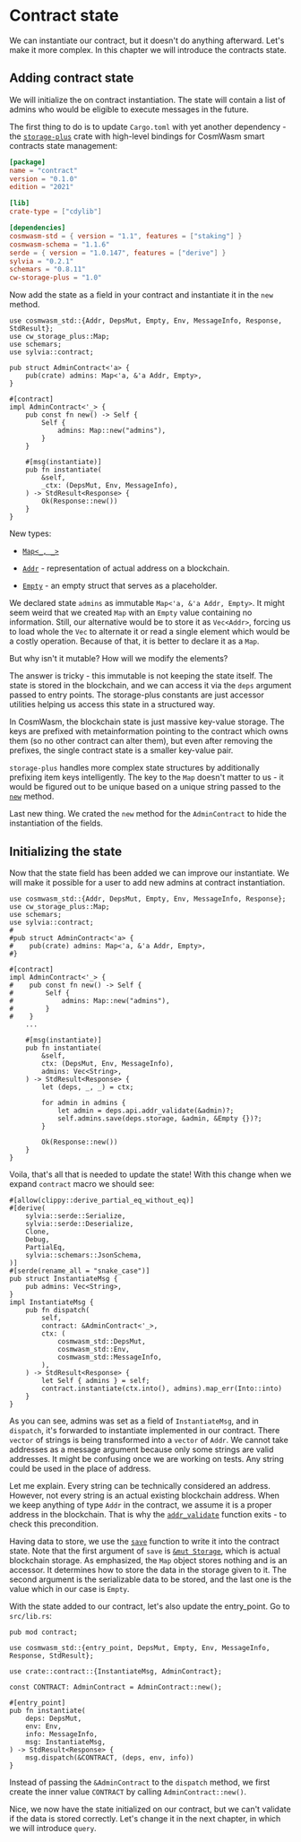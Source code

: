 # Contract state

We can instantiate our contract, but it doesn't do anything afterward.
Let's make it more complex. In this chapter we will introduce the contracts state.

## Adding contract state

We will initialize the on contract instantiation. The state
will contain a list of admins who would be eligible to execute messages in the future.

The first thing to do is to update `Cargo.toml` with yet another dependency - the
[`storage-plus`](https://crates.io/crates/cw-storage-plus) crate with high-level bindings for
CosmWasm smart contracts state management:

```toml
[package]
name = "contract"
version = "0.1.0"
edition = "2021"

[lib]
crate-type = ["cdylib"]

[dependencies]
cosmwasm-std = { version = "1.1", features = ["staking"] }
cosmwasm-schema = "1.1.6"
serde = { version = "1.0.147", features = ["derive"] }
sylvia = "0.2.1"
schemars = "0.8.11"
cw-storage-plus = "1.0"
```

Now add the state as a field in your contract and instantiate it in the `new` method.

```rust,noplayground
use cosmwasm_std::{Addr, DepsMut, Empty, Env, MessageInfo, Response, StdResult};
use cw_storage_plus::Map;
use schemars;
use sylvia::contract;

pub struct AdminContract<'a> {
    pub(crate) admins: Map<'a, &'a Addr, Empty>,
}

#[contract]
impl AdminContract<'_> {
    pub const fn new() -> Self {
        Self {
            admins: Map::new("admins"),
        }
    }

    #[msg(instantiate)]
    pub fn instantiate(
        &self,
        _ctx: (DepsMut, Env, MessageInfo),
    ) -> StdResult<Response> {
        Ok(Response::new())
    }
}
```

New types:

- [`Map<_, _>`](https://docs.rs/cw-storage-plus/0.16.0/cw_storage_plus/struct.Map.html)

- [`Addr`](https://docs.rs/cosmwasm-std/0.16.0/cosmwasm_std/struct.Addr.html) - representation of
  actual address on a blockchain.

- [`Empty`](https://docs.rs/cosmwasm-std/0.16.0/cosmwasm_std/struct.Empty.html) - an empty struct
  that serves as a placeholder.

We declared state `admins` as immutable `Map<'a, &'a Addr, Empty>`.
It might seem weird that we created `Map` with an `Empty` value containing no information. Still,
our alternative would be to store it as `Vec<Addr>`, forcing us to load whole the `Vec` to
alternate it or read a single element which would be a costly operation.
Because of that, it is better to declare it as a `Map`.

But why isn't it mutable? How will we modify the elements?

The answer is tricky - this immutable is not keeping the state itself. The state is stored in the
blockchain, and we can access it via the `deps` argument passed to entry points. The storage-plus
constants are just accessor utilities helping us access this state in a structured way.

In CosmWasm, the blockchain state is just massive key-value storage. The keys are prefixed with
metainformation pointing to the contract which owns them (so no other contract can alter them),
but even after removing the prefixes, the single contract state is a smaller key-value pair.

`storage-plus` handles more complex state structures by additionally prefixing item keys
intelligently. The key to the `Map` doesn't matter to us - it would be figured out to be unique
based on a unique string passed to the
[`new`](https://docs.rs/cw-storage-plus/0.13.4/cw_storage_plus/struct.Item.html#method.new) method.

Last new thing. We crated the `new` method for the `AdminContract` to hide the instantiation of
the fields.

## Initializing the state

Now that the state field has been added we can improve our instantiate. We will make it possible for
a user to add new admins at contract instantiation.

```rust,noplayground
use cosmwasm_std::{Addr, DepsMut, Empty, Env, MessageInfo, Response};
use cw_storage_plus::Map;
use schemars;
use sylvia::contract;
#
#pub struct AdminContract<'a> {
#    pub(crate) admins: Map<'a, &'a Addr, Empty>,
#}

#[contract]
impl AdminContract<'_> {
#    pub const fn new() -> Self {
#        Self {
#            admins: Map::new("admins"),
#        }
#    }
    ...

    #[msg(instantiate)]
    pub fn instantiate(
        &self,
        ctx: (DepsMut, Env, MessageInfo),
        admins: Vec<String>,
    ) -> StdResult<Response> {
        let (deps, _, _) = ctx;

        for admin in admins {
            let admin = deps.api.addr_validate(&admin)?;
            self.admins.save(deps.storage, &admin, &Empty {})?;
        }

        Ok(Response::new())
    }
}
```

Voila, that's all that is needed to update the state! With this change when we expand `contract`
macro we should see:

```rust,noplayground
#[allow(clippy::derive_partial_eq_without_eq)]
#[derive(
    sylvia::serde::Serialize,
    sylvia::serde::Deserialize,
    Clone,
    Debug,
    PartialEq,
    sylvia::schemars::JsonSchema,
)]
#[serde(rename_all = "snake_case")]
pub struct InstantiateMsg {
    pub admins: Vec<String>,
}
impl InstantiateMsg {
    pub fn dispatch(
        self,
        contract: &AdminContract<'_>,
        ctx: (
            cosmwasm_std::DepsMut,
            cosmwasm_std::Env,
            cosmwasm_std::MessageInfo,
        ),
    ) -> StdResult<Response> {
        let Self { admins } = self;
        contract.instantiate(ctx.into(), admins).map_err(Into::into)
    }
}
```

As you can see, admins was set as a field of `InstantiateMsg`, and in `dispatch`, it's forwarded to
instantiate implemented in our contract. There `vector` of strings is being transformed into a
`vector` of `Addr`. We cannot take addresses as a message argument because only some strings are
valid addresses. It might be confusing once we are working on tests. Any string could be used
in the place of address.

Let me explain. Every string can be technically considered an address. However, not every string is
an actual existing blockchain address. When we keep anything of type `Addr` in the contract, we
assume it is a proper address in the blockchain. That is why the
[`addr_validate`](https://docs.rs/cosmwasm-std/1.1.0/cosmwasm_std/trait.Api.html#tymethod.addr_validate)
function exits - to check this precondition.

Having data to store, we use the
[`save`](https://docs.rs/cw-storage-plus/0.16.0/cw_storage_plus/struct.Map.html#method.save)
function to write it into the contract state. Note that the first argument of `save` is
[`&mut Storage`](https://docs.rs/cosmwasm-std/1.1.0/cosmwasm_std/trait.Storage.html), which is
actual blockchain storage. As emphasized, the `Map` object stores nothing and is an accessor.
It determines how to store the data in the storage given to it. The second argument is the
serializable data to be stored, and the last one is the value which in our case is `Empty`.

With the state added to our contract, let's also update the entry_point. Go to `src/lib.rs`:

```rust,noplayground
pub mod contract;

use cosmwasm_std::{entry_point, DepsMut, Empty, Env, MessageInfo, Response, StdResult};

use crate::contract::{InstantiateMsg, AdminContract};

const CONTRACT: AdminContract = AdminContract::new();

#[entry_point]
pub fn instantiate(
    deps: DepsMut,
    env: Env,
    info: MessageInfo,
    msg: InstantiateMsg,
) -> StdResult<Response> {
    msg.dispatch(&CONTRACT, (deps, env, info))
}
```

Instead of passing the `&AdminContract` to the `dispatch` method, we first create the inner value
`CONTRACT` by calling `AdminContract::new()`.

Nice, we now have the state initialized on our contract, but we can't validate if the data is
stored correctly. Let's change it in the next chapter, in which we will introduce `query`.
